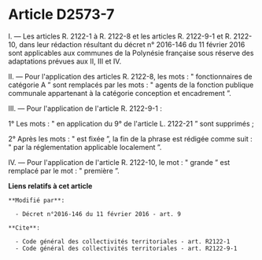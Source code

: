 # Article D2573-7

I. ― Les articles R. 2122-1 à R. 2122-8 et les articles R. 2122-9-1 et R. 2122-10, dans leur rédaction  résultant du  décret
n° 2016-146 du 11 février 2016 sont applicables aux communes de la Polynésie française sous réserve des adaptations prévues
aux II, III et IV. 

II. ― Pour l'application des articles R. 2122-8, les mots : " fonctionnaires de catégorie A ” sont remplacés par les mots : "
agents de la fonction publique communale appartenant à la catégorie conception et encadrement ”. 

III. ― Pour l'application de l'article R. 2122-9-1 : 

1° Les mots : " en application du 9° de l'article L. 2122-21 ” sont supprimés ; 

2° Après les mots : " est fixée ”, la fin de la phrase est rédigée comme suit : " par la réglementation applicable localement
”. 

IV. ― Pour l'application de l'article R. 2122-10, le mot : " grande ” est remplacé par le mot : " première ”.

**Liens relatifs à cet article**

	**Modifié par**:

	  - Décret n°2016-146 du 11 février 2016 - art. 9

	**Cite**:

	  - Code général des collectivités territoriales - art. R2122-1
	  - Code général des collectivités territoriales - art. R2122-9-1
